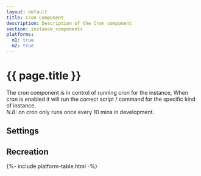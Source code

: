 ```yaml
---
layout: default
title: Cron Component
description: Description of the Cron component
section: instance_components
platforms:
  m1: true
  m2: true
---
```


# {{ page.title }}
The cron component is in control of running cron for the instance, 
When cron is enabled it will run the correct script / command for the specific kind of instance.  
_N.B:_ on cron only runs once every 10 mins in development.

## Settings


## Recreation

{%- include platform-table.html -%}